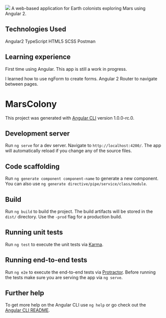 
![](https://s15.postimg.org/mphmjlz8b/Screen_Shot_2017_03_05_at_20_22_50.png)
A web-based application for Earth colonists exploring Mars using Angular 2.

## Technologies Used
Angular2
TypeScript
HTML5
SCSS
Postman

## Learning experience
First time using Angular. This app is still a work in progress.

I learned how to use ngForm to create forms.
Angular 2 Router to navigate between pages.




# MarsColony

This project was generated with [Angular CLI](https://github.com/angular/angular-cli) version 1.0.0-rc.0.

## Development server
Run `ng serve` for a dev server. Navigate to `http://localhost:4200/`. The app will automatically reload if you change any of the source files.

## Code scaffolding

Run `ng generate component component-name` to generate a new component. You can also use `ng generate directive/pipe/service/class/module`.

## Build

Run `ng build` to build the project. The build artifacts will be stored in the `dist/` directory. Use the `-prod` flag for a production build.

## Running unit tests

Run `ng test` to execute the unit tests via [Karma](https://karma-runner.github.io).

## Running end-to-end tests

Run `ng e2e` to execute the end-to-end tests via [Protractor](http://www.protractortest.org/).
Before running the tests make sure you are serving the app via `ng serve`.

## Further help

To get more help on the Angular CLI use `ng help` or go check out the [Angular CLI README](https://github.com/angular/angular-cli/blob/master/README.md).
